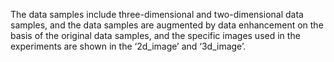 The data samples include three-dimensional and two-dimensional data samples, and the data samples are augmented by data enhancement on the basis of the original data samples, and the specific images used in the experiments are shown in the ‘2d_image’ and ‘3d_image’.
